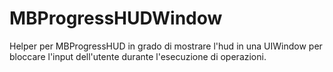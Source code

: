 MBProgressHUDWindow
===================
Helper per MBProgressHUD in grado di mostrare l'hud in una UIWindow per bloccare l'input dell'utente durante l'esecuzione di operazioni.
